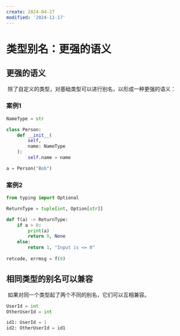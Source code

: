 ```yaml
---
create: 2024-04-27
modified: '2024-11-17'
---
```


# 类型别名：更强的语义

## 更强的语义

​	除了自定义的类型，对基础类型可以进行别名，以形成一种更强的语义：

### 案例1

```python
NameType = str

class Person:
    def __init__(
        self,
        name: NameType
    ):
        self.name = name

a = Person("Bob")

```

### 案例2

```python
from typing import Optional

ReturnType = tuple[int, Option[str]]

def f(a) -> ReturnType:
    if a > 0:
        print(a)
        return 0, None
    else:
        return 1, "Input is <= 0"
    
retcode, errmsg = f(0)
```

## 相同类型的别名可以兼容

​	如果对同一个类型起了两个不同的别名，它们可以互相兼容。

```python
UserId = int
OtherUserId = int

id1: UserId = 1
id2: OtherUserId = id1
```